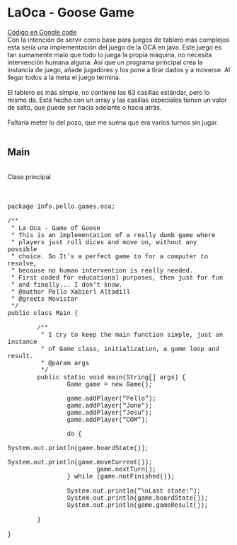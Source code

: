<p>
	&nbsp;</p>
<h1>
	LaOca - Goose Game</h1>
<div>
	<a href="http://code.google.com/p/entornos-1dam-4vientos-team/source/browse/trunk/LaOca/">C&oacute;digo en Google code</a></div>
<div>
	Con la intenci&oacute;n de servir como base para juegos de tablero m&aacute;s complejos esta ser&iacute;a una implementaci&oacute;n del juego de la OCA en java. Este juego es tan sumamente malo que todo lo juega la propia m&aacute;quina, no necesita intervenci&oacute;n humana alguna. As&iacute; que un programa principal crea la instancia de juego, a&ntilde;ade jugadores y los pone a tirar dados y a moverse. Al llegar todos a la meta el juego termina.</div>
<div>
	&nbsp;</div>
<div>
	El tablero es m&aacute;s simple, no contiene las 63 casillas est&aacute;ndar, pero lo mismo da. Est&aacute; hecho con un array y las casillas especiales tienen un valor de salto, que puede ser hacia adelante o hacia atr&aacute;s.</div>
<div>
	&nbsp;</div>
<div>
	Faltar&iacute;a meter lo del pozo, que me suena que era varios turnos sin jugar.</div>
<div>
	&nbsp;</div>
<h2>
	Main</h2>
<div>
	&nbsp;</div>
<div>
	Clase principal</div>
<div>
	&nbsp;</div>
<div>
	&nbsp;</div>
<div>
	&nbsp;</div>
<div>
	<span style="font-family:courier new,courier,monospace;">package info.pello.games.oca;</span></div>
<div>
	&nbsp;</div>
<div>
	<span style="font-family:courier new,courier,monospace;">/**&nbsp;</span></div>
<div>
	<span style="font-family:courier new,courier,monospace;">&nbsp;* La Oca - Game of Goose&nbsp;</span></div>
<div>
	<span style="font-family:courier new,courier,monospace;">&nbsp;* This is an implementation of a really dumb game where&nbsp;</span></div>
<div>
	<span style="font-family:courier new,courier,monospace;">&nbsp;* players just roll dices and move on, without any possible&nbsp;</span></div>
<div>
	<span style="font-family:courier new,courier,monospace;">&nbsp;* choice. So It&#39;s a perfect game to for a computer to resolve,&nbsp;</span></div>
<div>
	<span style="font-family:courier new,courier,monospace;">&nbsp;* because no human intervention is really needed.&nbsp;</span></div>
<div>
	<span style="font-family:courier new,courier,monospace;">&nbsp;* First coded for educational purposes, then just for fun&nbsp;</span></div>
<div>
	<span style="font-family:courier new,courier,monospace;">&nbsp;* and finally... I don&#39;t know.&nbsp;</span></div>
<div>
	<span style="font-family:courier new,courier,monospace;">&nbsp;* @author Pello Xabierl Altadill&nbsp;</span></div>
<div>
	<span style="font-family:courier new,courier,monospace;">&nbsp;* @greets Movistar&nbsp;</span></div>
<div>
	<span style="font-family:courier new,courier,monospace;">&nbsp;*/</span></div>
<div>
	<span style="font-family:courier new,courier,monospace;">public class Main {</span></div>
<div>
	&nbsp;</div>
<div>
	<span style="font-family:courier new,courier,monospace;">&nbsp; &nbsp; &nbsp; &nbsp; /**&nbsp;</span></div>
<div>
	<span style="font-family:courier new,courier,monospace;">&nbsp; &nbsp; &nbsp; &nbsp; &nbsp;* I try to keep the main function simple, just an instance&nbsp;</span></div>
<div>
	<span style="font-family:courier new,courier,monospace;">&nbsp; &nbsp; &nbsp; &nbsp; &nbsp;* of Game class, initialization, a game loop and result.&nbsp;</span></div>
<div>
	<span style="font-family:courier new,courier,monospace;">&nbsp; &nbsp; &nbsp; &nbsp; &nbsp;* @param args&nbsp;</span></div>
<div>
	<span style="font-family:courier new,courier,monospace;">&nbsp; &nbsp; &nbsp; &nbsp; &nbsp;*/</span></div>
<div>
	<span style="font-family:courier new,courier,monospace;">&nbsp; &nbsp; &nbsp; &nbsp; public static void main(String[] args) {</span></div>
<div>
	<span style="font-family:courier new,courier,monospace;">&nbsp; &nbsp; &nbsp; &nbsp; &nbsp; &nbsp; &nbsp; &nbsp; Game game = new Game();</span></div>
<div>
	<span style="font-family:courier new,courier,monospace;">&nbsp; &nbsp; &nbsp; &nbsp; &nbsp; &nbsp; &nbsp; &nbsp;&nbsp;</span></div>
<div>
	<span style="font-family:courier new,courier,monospace;">&nbsp; &nbsp; &nbsp; &nbsp; &nbsp; &nbsp; &nbsp; &nbsp; game.addPlayer(&quot;Pello&quot;);</span></div>
<div>
	<span style="font-family:courier new,courier,monospace;">&nbsp; &nbsp; &nbsp; &nbsp; &nbsp; &nbsp; &nbsp; &nbsp; game.addPlayer(&quot;June&quot;);</span></div>
<div>
	<span style="font-family:courier new,courier,monospace;">&nbsp; &nbsp; &nbsp; &nbsp; &nbsp; &nbsp; &nbsp; &nbsp; game.addPlayer(&quot;Josu&quot;);</span></div>
<div>
	<span style="font-family:courier new,courier,monospace;">&nbsp; &nbsp; &nbsp; &nbsp; &nbsp; &nbsp; &nbsp; &nbsp; game.addPlayer(&quot;COM&quot;);</span></div>
<div>
	<span style="font-family:courier new,courier,monospace;">&nbsp; &nbsp; &nbsp; &nbsp; &nbsp; &nbsp; &nbsp; &nbsp;&nbsp;</span></div>
<div>
	<span style="font-family:courier new,courier,monospace;">&nbsp; &nbsp; &nbsp; &nbsp; &nbsp; &nbsp; &nbsp; &nbsp; do {</span></div>
<div>
	<span style="font-family:courier new,courier,monospace;">&nbsp; &nbsp; &nbsp; &nbsp; &nbsp; &nbsp; &nbsp; &nbsp; &nbsp; &nbsp; &nbsp; &nbsp; System.out.println(game.boardState());</span></div>
<div>
	<span style="font-family:courier new,courier,monospace;">&nbsp; &nbsp; &nbsp; &nbsp; &nbsp; &nbsp; &nbsp; &nbsp; &nbsp; &nbsp; &nbsp; &nbsp; System.out.println(game.moveCurrent());</span></div>
<div>
	<span style="font-family:courier new,courier,monospace;">&nbsp; &nbsp; &nbsp; &nbsp; &nbsp; &nbsp; &nbsp; &nbsp; &nbsp; &nbsp; &nbsp; &nbsp; game.nextTurn();</span></div>
<div>
	<span style="font-family:courier new,courier,monospace;">&nbsp; &nbsp; &nbsp; &nbsp; &nbsp; &nbsp; &nbsp; &nbsp; } while (game.notFinished());</span></div>
<div>
	&nbsp;</div>
<div>
	<span style="font-family:courier new,courier,monospace;">&nbsp; &nbsp; &nbsp; &nbsp; &nbsp; &nbsp; &nbsp; &nbsp; System.out.println(&quot;\nLast state:&quot;);</span></div>
<div>
	<span style="font-family:courier new,courier,monospace;">&nbsp; &nbsp; &nbsp; &nbsp; &nbsp; &nbsp; &nbsp; &nbsp; System.out.println(game.boardState());</span></div>
<div>
	<span style="font-family:courier new,courier,monospace;">&nbsp; &nbsp; &nbsp; &nbsp; &nbsp; &nbsp; &nbsp; &nbsp; System.out.println(game.gameResult());</span></div>
<div>
	&nbsp;</div>
<div>
	<span style="font-family:courier new,courier,monospace;">&nbsp; &nbsp; &nbsp; &nbsp; }</span></div>
<div>
	&nbsp;</div>
<div>
	<span style="font-family:courier new,courier,monospace;">}</span></div>
<div>
	&nbsp;</div>
